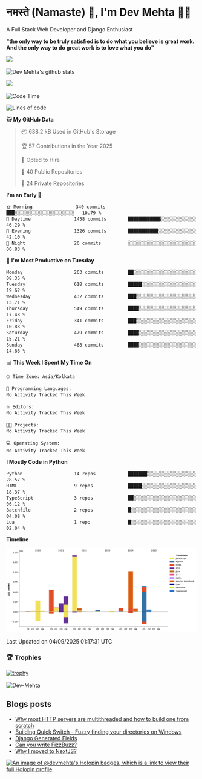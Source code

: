 # नमस्ते (Namaste) :pray:, I'm Dev Mehta :man_technologist:
A Full Stack Web Developer and Django Enthusiast

**"the only way to be truly satisfied is to do what you believe is great work. And the only way to do great work is to love what you do"**

<img src="https://github-readme-stats.vercel.app/api?username=Dev-Mehta&show=reviews,discussions_started,discussions_answered,prs_merged,prs_merged_percentage" />

![Dev Mehta's github stats](https://github-readme-stats.vercel.app/api?username=Dev-Mehta&count_private=true&show_icons=true&theme=nightowl)

<img src="https://komarev.com/ghpvc/?username=Dev-Mehta" />

<!--START_SECTION:waka-->
![Code Time](http://img.shields.io/badge/Code%20Time-485%20hrs%2026%20mins-blue)

![Lines of code](https://img.shields.io/badge/From%20Hello%20World%20I%27ve%20Written-5.0%20million%20lines%20of%20code-blue)

**🐱 My GitHub Data** 

> 📦 638.2 kB Used in GitHub's Storage 
 > 
> 🏆 57 Contributions in the Year 2025
 > 
> 💼 Opted to Hire
 > 
> 📜 40 Public Repositories 
 > 
> 🔑 24 Private Repositories 
 > 
**I'm an Early 🐤** 

```text
🌞 Morning                340 commits         ███░░░░░░░░░░░░░░░░░░░░░░   10.79 % 
🌆 Daytime                1458 commits        ████████████░░░░░░░░░░░░░   46.29 % 
🌃 Evening                1326 commits        ███████████░░░░░░░░░░░░░░   42.10 % 
🌙 Night                  26 commits          ░░░░░░░░░░░░░░░░░░░░░░░░░   00.83 % 
```
📅 **I'm Most Productive on Tuesday** 

```text
Monday                   263 commits         ██░░░░░░░░░░░░░░░░░░░░░░░   08.35 % 
Tuesday                  618 commits         █████░░░░░░░░░░░░░░░░░░░░   19.62 % 
Wednesday                432 commits         ███░░░░░░░░░░░░░░░░░░░░░░   13.71 % 
Thursday                 549 commits         ████░░░░░░░░░░░░░░░░░░░░░   17.43 % 
Friday                   341 commits         ███░░░░░░░░░░░░░░░░░░░░░░   10.83 % 
Saturday                 479 commits         ████░░░░░░░░░░░░░░░░░░░░░   15.21 % 
Sunday                   468 commits         ████░░░░░░░░░░░░░░░░░░░░░   14.86 % 
```


📊 **This Week I Spent My Time On** 

```text
🕑︎ Time Zone: Asia/Kolkata

💬 Programming Languages: 
No Activity Tracked This Week

🔥 Editors: 
No Activity Tracked This Week

🐱‍💻 Projects: 
No Activity Tracked This Week

💻 Operating System: 
No Activity Tracked This Week
```

**I Mostly Code in Python** 

```text
Python                   14 repos            ███████░░░░░░░░░░░░░░░░░░   28.57 % 
HTML                     9 repos             █████░░░░░░░░░░░░░░░░░░░░   18.37 % 
TypeScript               3 repos             ██░░░░░░░░░░░░░░░░░░░░░░░   06.12 % 
Batchfile                2 repos             █░░░░░░░░░░░░░░░░░░░░░░░░   04.08 % 
Lua                      1 repo              █░░░░░░░░░░░░░░░░░░░░░░░░   02.04 % 
```



**Timeline**

![Lines of Code chart](https://raw.githubusercontent.com/Dev-Mehta/Dev-Mehta/master/assets/bar_graph.png)


 Last Updated on 04/09/2025 01:17:31 UTC
<!--END_SECTION:waka-->

### 🏆 Trophies
[![trophy](https://github-profile-trophy.vercel.app/?username=Dev-Mehta&row=2&column=3&margin-w=15&margin-h=15&no-bg=true&frame=false&theme=onestar)](https://github.com/ryo-ma/github-profile-trophy)

<img align="center" src="https://github-readme-streak-stats.herokuapp.com/?user=Dev-Mehta&" alt="Dev-Mehta" />

## Blogs posts<!-- BLOG-POST-LIST:START -->
- [Why most HTTP servers are multithreaded and how to build one from scratch](https://simplifiedweb.netlify.app/why-most-http-servers-are-multithreaded-and-how-to-build-one-from-scratch)
- [Building Quick Switch - Fuzzy finding your directories on Windows](https://simplifiedweb.netlify.app/building-quick-switch-fuzzy-find-through-your-directories)
- [Django Generated Fields](https://simplifiedweb.netlify.app/django-generated-fields)
- [Can you write FizzBuzz?](https://simplifiedweb.netlify.app/can-you-write-fizzbuzz)
- [Why I moved to NextJS?](https://simplifiedweb.netlify.app/why-i-moved-to-nextjs)
<!-- BLOG-POST-LIST:END -->

[![An image of @devmehta's Holopin badges, which is a link to view their full Holopin profile](https://holopin.me/devmehta)](https://holopin.io/@devmehta)
